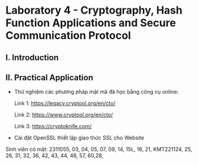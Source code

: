 
# Laboratory 4 - Cryptography, Hash Function Applications and Secure Communication Protocol
## I. Introduction


## II. Practical Application
- Thử nghiệm các phương pháp mật mã đã học bằng công cụ online:

  Link 1: https://legacy.cryptool.org/en/cto/

  Link 2: https://www.cryptool.org/en/cto/

  Link 3: https://cryptoknife.com/

- Cài đặt OpenSSL thiết lập giao thức SSL cho Website

  
 Sinh viên có mặt: 2311055, 03, 04, 05, 07, 09, 14, 15L, 16, 21, KMT221124, 25, 26, 31, 32, 36, 42, 43, 44, 48, 57, 60,28,
  
